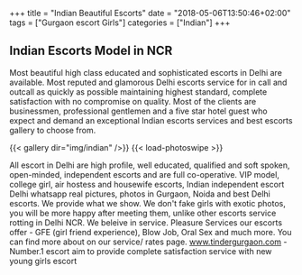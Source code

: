 +++
title = "Indian Beautiful Escorts"
date = "2018-05-06T13:50:46+02:00"
tags = ["Gurgaon escort Girls"]
categories = ["Indian"]
+++

## Indian Escorts Model in NCR
	
Most beautiful high class educated and sophisticated escorts in Delhi are available. Most reputed and glamorous Delhi escorts service for in call and outcall as quickly as possible maintaining highest standard, complete satisfaction with no compromise on quality. Most of the clients are businessmen, professional gentlemen and a five star hotel guest who expect and demand an exceptional Indian escorts services and best escorts gallery to choose from.

{{< gallery dir="img/indian" />}}  {{< load-photoswipe >}}

All  escort in Delhi are high profile, well educated, qualified and soft spoken, open-minded, independent escorts and are full co-operative. VIP model, college girl, air hostess and housewife escorts, Indian independent escort Delhi whatsapp real pictures, photos in Gurgaon, Noida and best Delhi escorts. We provide what we show. We don't fake girls with exotic photos, you will be more happy after meeting them, unlike other escorts service rotting in Delhi NCR. We beleive in service. 
Pleasure Services our escorts offer - GFE (girl friend experience), Blow Job, Oral Sex and much more. You can find more about on our service/ rates page. 
www.tindergurgaon.com - Number.1 escort aim to provide complete satisfaction service with new young girls escort
